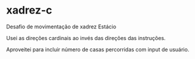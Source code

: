 # xadrez-c
Desafio de movimentação de xadrez Estácio

Usei as direções cardinais ao invés das direções das instruções. 

Aproveitei para incluir número de casas percorridas com input de usuário.
